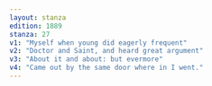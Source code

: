 ```yaml
---
layout: stanza
edition: 1889
stanza: 27
v1: "Myself when young did eagerly frequent"
v2: "Doctor and Saint, and heard great argument"
v3: "About it and about: but evermore"
v4: "Came out by the same door where in I went."
---
```

